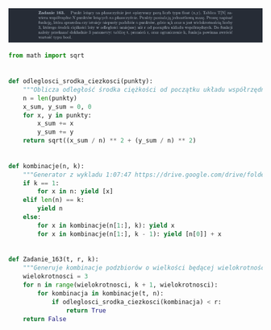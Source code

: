 <picture>
  <source srcset="../../srt/zbior_zadan/163.png" media="(prefers-color-scheme: light)">
  <source srcset="../../srt/zbior_zadan/black_163.png" media="(prefers-color-scheme: dark)">
  <img src="../../srt/zbior_zadan/black_163.png" alt="zadanie 163">
</picture>

```python
from math import sqrt


def odleglosci_srodka_ciezkosci(punkty):
    """Oblicza odległość środka ciężkości od początku układu współrzędnych."""
    n = len(punkty)
    x_sum, y_sum = 0, 0
    for x, y in punkty:
        x_sum += x
        y_sum += y
    return sqrt((x_sum / n) ** 2 + (y_sum / n) ** 2)


def kombinacje(n, k):
    """Generator z wykladu 1:07:47 https://drive.google.com/drive/folders/1mSY7AzI2HEKI3KE-FWHTG7V1AQEaQFLU"""
    if k == 1:
        for x in n: yield [x]
    elif len(n) == k:
        yield n
    else:
        for x in kombinacje(n[1:], k): yield x
        for x in kombinacje(n[1:], k - 1): yield [n[0]] + x


def Zadanie_163(t, r, k):
    """Generuje kombinacje podzbiorów o wielkości będącej wielokrotnością liczby 3."""
    wielokrotnosci = 3
    for n in range(wielokrotnosci, k + 1, wielokrotnosci):
        for kombinacja in kombinacje(t, n):
            if odleglosci_srodka_ciezkosci(kombinacja) < r:
                return True
    return False


```